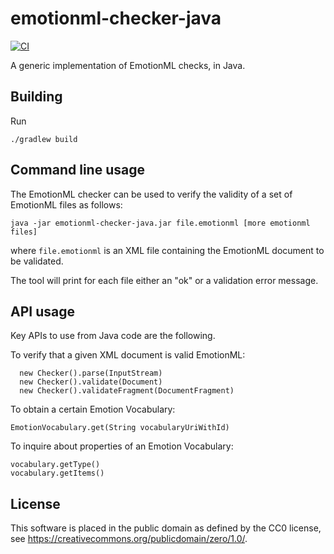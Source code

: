 emotionml-checker-java
======================

[![CI](https://github.com/marytts/emotionml-checker-java/actions/workflows/main.yml/badge.svg)](https://github.com/marytts/emotionml-checker-java/actions/workflows/main.yml)

A generic implementation of EmotionML checks, in Java.

Building
--------

Run

    ./gradlew build

Command line usage
------------------

The EmotionML checker can be used to verify the validity of a set of EmotionML files as follows:

    java -jar emotionml-checker-java.jar file.emotionml [more emotionml files]

where `file.emotionml` is an XML file containing the EmotionML document to be validated.

The tool will print for each file either an "ok" or a validation error message.

API usage
---------

Key APIs to use from Java code are the following.

To verify that a given XML document is valid EmotionML:

      new Checker().parse(InputStream)
      new Checker().validate(Document)
      new Checker().validateFragment(DocumentFragment)
    
To obtain a certain Emotion Vocabulary:

    EmotionVocabulary.get(String vocabularyUriWithId)

To inquire about properties of an Emotion Vocabulary:

    vocabulary.getType()
    vocabulary.getItems()

License
-------

This software is placed in the public domain as defined by the CC0 license, see https://creativecommons.org/publicdomain/zero/1.0/.
